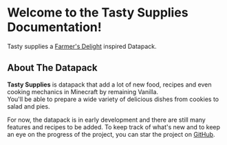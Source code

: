 # Welcome to the Tasty Supplies Documentation!

Tasty supplies a [Farmer's Delight](https://github.com/vectorwing/FarmersDelight) inspired Datapack.

## About The Datapack
**Tasty Supplies** is datapack that add a lot of new food, recipes and even cooking mechanics in Minecraft by remaining Vanilla. <br>
You'll be able to prepare a wide variety of delicious dishes from cookies to salad and pies.

For now, the datapack is in early development and there are still many features and recipes to be added. To keep track of what's new and to keep an eye on the progress of the project, you can star the project on [GitHub](https://github.com/atomic-junky/tasty-supplies).